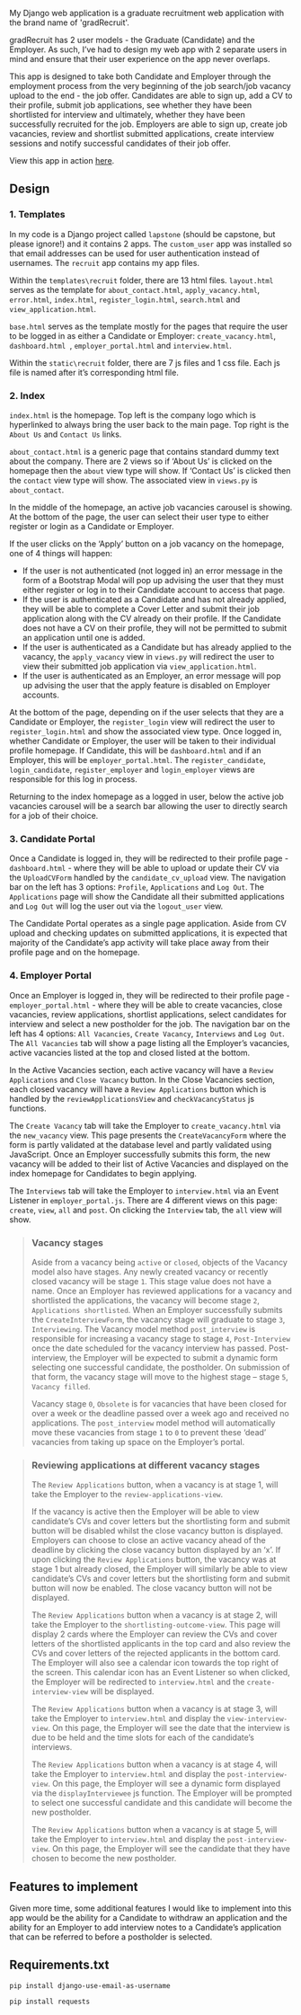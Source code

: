 My Django web application is a graduate recruitment web application with the brand name of 'gradRecruit'. 

gradRecruit has 2 user models - the Graduate (Candidate) and the Employer. As such, I’ve had to design my web app with 2 separate users in mind and ensure that their user experience on the app never overlaps.

This app is designed to take both Candidate and Employer through the employment process from the very beginning of the job search/job vacancy upload to the end - the job offer. Candidates are able to sign up, add a CV to their profile, submit job applications, see whether they have been shortlisted for interview and ultimately, whether they have been successfully recruited for the job. Employers are able to sign up, create job vacancies, review and shortlist submitted applications, create interview sessions and notify successful candidates of their job offer.

View this app in action [here](https://youtu.be/CM3Q8vQxPWY).

## Design


### 1. Templates
In my code is a Django project called `lapstone` (should be capstone, but please ignore!) and it contains 2 apps. The `custom_user` app was installed so that email addresses can be used for user authentication instead of usernames. The `recruit` app contains my app files.

Within the `templates\recruit` folder, there are 13 html files. `layout.html` serves as the template for `about_contact.html`, `apply_vacancy.html`, `error.html`, `index.html`, `register_login.html`, `search.html` and `view_application.html`.

`base.html` serves as the template mostly for the pages that require the user to be logged in as either a Candidate or Employer: `create_vacancy.html`, `dashboard.html	`, `employer_portal.html` and `interview.html`.

Within the `static\recruit` folder, there are 7 js files and 1 css file. Each js file is named after it’s corresponding html file. 

### 2. Index

`index.html` is the homepage. Top left is the company logo which is hyperlinked to always bring the user back to the main page. Top right is the `About Us` and `Contact Us` links. 

`about_contact.html` is a generic page that contains standard dummy text about the company. There are 2 views so if ‘About Us’ is clicked on the homepage then the `about` view type will show. If ‘Contact Us’ is clicked then the `contact` view type will show. The associated view in `views.py` is `about_contact`.

In the middle of the homepage, an active job vacancies carousel is showing. At the bottom of the page, the user can select their user type to either register or login as a Candidate or Employer.

If the user clicks on the ‘Apply’ button on a job vacancy on the homepage, one of 4 things will happen:
- If the user is not authenticated (not logged in) an error message in the form of a Bootstrap Modal will pop up advising the user that they must either register or log in to their Candidate account to access that page.
- If the user is authenticated as a Candidate and has not already applied, they will be able to complete a Cover Letter and submit their job application along with the CV already on their profile. If the Candidate does not have a CV on their profile, they will not be permitted to submit an application until one is added.
- If the user is authenticated as a Candidate but has already applied to the vacancy, the `apply_vacancy` view in `views.py` will redirect the user to view their submitted job application via `view_application.html`. 
- If the user is authenticated as an Employer, an error message will pop up advising the user that the apply feature is disabled on Employer accounts. 

At the bottom of the page, depending on if the user selects that they are a Candidate or Employer, the `register_login` view will redirect the user to `register_login.html` and show the associated view type. 
Once logged in, whether Candidate or Employer, the user will be taken to their individual profile homepage. If Candidate, this will be `dashboard.html` and if an Employer, this will be `employer_portal.html`. The `register_candidate`, `login_candidate`, `register_employer` and `login_employer` views are responsible for this log in process.

Returning to the index homepage as a logged in user, below the active job vacancies carousel will be a search bar allowing the user to directly search for a job of their choice.

### 3. Candidate Portal

Once a Candidate is logged in, they will be redirected to their profile page -`dashboard.html` - where they will be able to upload or update their CV via the `UploadCVForm` handled by the `candidate_cv_upload` view. The navigation bar on the left has 3 options: `Profile`, `Applications` and `Log Out`. The `Applications` page will show the Candidate all their submitted applications and `Log Out` will log the user out via the `logout_user` view. 

The Candidate Portal operates as a single page application. Aside from CV upload and checking updates on submitted applications, it is expected that majority of the Candidate’s app activity will take place away from their profile page and on the homepage. 

### 4. Employer Portal

Once an Employer is logged in, they will be redirected to their profile page - `employer_portal.html` - where they will be able to create vacancies, close vacancies, review applications, shortlist applications, select candidates for interview and select a new postholder for the job. 
The navigation bar on the left has 4 options: `All Vacancies`, `Create Vacancy`, `Interviews` and `Log Out`. 
The `All Vacancies` tab will show a page listing all the Employer’s vacancies, active vacancies listed at the top and closed listed at the bottom.

In the Active Vacancies section, each active vacancy will have a `Review Applications` and `Close Vacancy` button. In the Close Vacancies section, each closed vacancy will have a `Review Applications` button which is handled by the `reviewApplicationsView` and `checkVacancyStatus` js functions.

The `Create Vacancy` tab will take the Employer to `create_vacancy.html` via the `new_vacancy` view. This page presents the `CreateVacancyForm` where the form is partly validated at the database level and partly validated using JavaScript. Once an Employer successfully submits this form, the new vacancy will be added to their list of Active Vacancies and displayed on the index homepage for Candidates to begin applying.

The `Interviews` tab will take the Employer to `interview.html` via an Event Listener in `employer_portal.js`. There are 4 different views on this page: `create`, `view`, `all` and `post`. On clicking the `Interview` tab, the `all` view will show. 

> ### Vacancy stages
>
> Aside from a vacancy being `active` or `closed`, objects of the Vacancy model also have stages. Any newly created vacancy or recently closed vacancy will be stage `1`. This stage value does not have a name. Once an Employer has reviewed applications for a vacancy and shortlisted the applications, the vacancy will become stage `2`, `Applications shortlisted`. When an Employer successfully submits the `CreateInterviewForm`, the vacancy stage will graduate to stage `3`, `Interviewing`. The Vacancy model method `post_interview` is responsible for increasing a vacancy stage to stage `4`, `Post-Interview` once the date scheduled for the vacancy interview has passed. Post-interview, the Employer will be expected to submit a dynamic form selecting one successful candidate, the postholder. On submission of that form, the vacancy stage will move to the highest stage – stage `5`, `Vacancy filled`. 
> 
>Vacancy stage `0`, `Obsolete` is for vacancies that have been closed for over a week or the deadline passed over a week ago and received no applications. The `post_interview` model method will automatically move these vacancies from stage `1` to `0` to prevent these ‘dead’ vacancies from taking up space on the Employer’s portal. 



> ### Reviewing applications at different vacancy stages
>
> The `Review Applications` button, when a vacancy is at stage 1, will take the Employer to the `review-applications-view`. 
>
> If the vacancy is active then the Employer will be able to view candidate’s CVs and cover letters but the shortlisting form and submit button will be disabled whilst the close vacancy button is displayed. Employers can choose to close an active vacancy ahead of the deadline by clicking the close vacancy button displayed by an ‘x’. If upon clicking the `Review Applications` button, the vacancy was at stage 1 but already closed, the Employer will similarly be able to view candidate’s CVs and cover letters but the shortlisting form and submit button will now be enabled. The close vacancy button will not be displayed.
>
> The `Review Applications` button when a vacancy is at stage 2, will take the Employer to the `shortlisting-outcome-view`. This page will display 2 cards where the Employer can review the CVs and cover letters of the shortlisted applicants in the top card and also review the CVs and cover letters of the rejected applicants in the bottom card. The Employer will also see a calendar icon towards the top right of the screen. This calendar icon has an Event Listener so when clicked, the Employer will be redirected to `interview.html` and the `create-interview-view` will be displayed.
>
> The `Review Applications` button when a vacancy is at stage 3, will take the Employer to `interview.html` and display the `view-interview-view`. On this page, the Employer will see the date that the interview is due to be held and the time slots for each of the candidate’s interviews.
>
> The `Review Applications` button when a vacancy is at stage 4, will take the Employer to `interview.html` and display the `post-interview-view`. On this page, the Employer will see a dynamic form displayed via the `displayInterviewee` js function. The Employer will be prompted to select one successful candidate and this candidate will become the new postholder.
>
> The `Review Applications` button when a vacancy is at stage 5, will take the Employer to `interview.html` and display the `post-interview-view`. On this page, the Employer will see the candidate that they have chosen to become the new postholder.

## Features to implement

Given more time, some additional features I would like to implement into this app would be the ability for a Candidate to withdraw an application and the ability for an Employer to add interview notes to a Candidate’s application that can be referred to before a postholder is selected.

## Requirements.txt


`pip install django-use-email-as-username`

`pip install requests`
